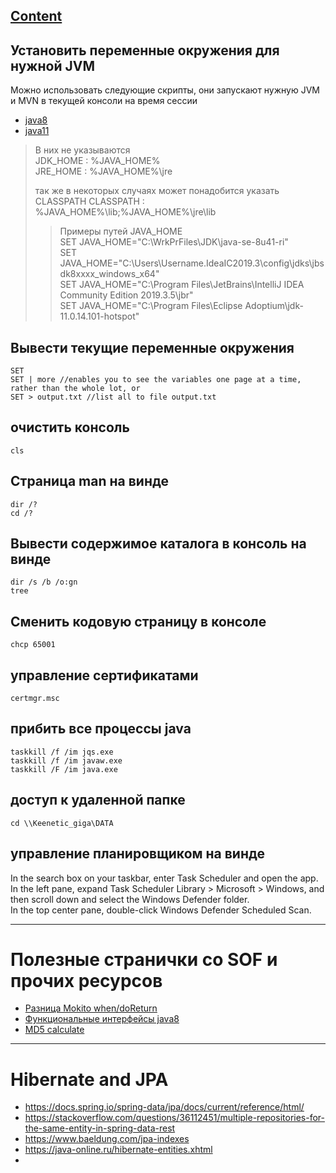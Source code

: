 ## [Content](../contents.md)

## Установить переменные окружения для нужной JVM
Можно использовать следующие скрипты, они запускают нужную JVM и MVN в текущей консоли на время сессии
- [java8](../scripts/set_env/java8_env.cmd)  
- [java11](../scripts/set_env/java11_env.cmd)
> В них не указываются  
> JDK_HOME  : %JAVA_HOME%  
> JRE_HOME  : %JAVA_HOME%\jre  
> 
> так же в некоторых случаях может понадобится указать CLASSPATH
> CLASSPATH : %JAVA_HOME%\lib;%JAVA_HOME%\jre\lib  
> > Примеры путей JAVA_HOME  
> > SET JAVA_HOME="C:\WrkPrFiles\JDK\java-se-8u41-ri"  
> > SET JAVA_HOME="C:\Users\Username\.IdeaIC2019.3\config\jdks\jbsdk8xxxx_windows_x64"  
> > SET JAVA_HOME="C:\Program Files\JetBrains\IntelliJ IDEA Community Edition 2019.3.5\jbr"  
> > SET JAVA_HOME="C:\Program Files\Eclipse Adoptium\jdk-11.0.14.101-hotspot"   

## Вывести текущие переменные окружения
````
SET
SET | more //enables you to see the variables one page at a time, rather than the whole lot, or
SET > output.txt //list all to file output.txt
````

## очистить консоль
````
cls
````

## Страница man на винде
````
dir /?
cd /?
````

## Вывести содержимое каталога в консоль на винде
````
dir /s /b /o:gn
tree 
````

## Сменить кодовую страницу в консоле
````
chcp 65001
````

## управление сертификатами
````
certmgr.msc
````

## прибить все процессы java
````
taskkill /f /im jqs.exe
taskkill /f /im javaw.exe
taskkill /F /im java.exe
````

## доступ к удаленной папке
````
cd \\Keenetic_giga\DATA
````

## управление планировщиком на винде
In the search box on your taskbar, enter Task Scheduler and open the app.  
In the left pane, expand Task Scheduler Library > Microsoft > Windows, and then scroll down and select the Windows Defender folder.  
In the top center pane, double-click Windows Defender Scheduled Scan.  

--------------------------------------

# Полезные странички со SOF и прочих ресурсов
- [Разница Mokito when/doReturn](https://stackoverflow.com/a/29394497)
- [Функциональные интерфейсы java8](https://www.baeldung.com/java-8-functional-interfaces)
- [MD5 calculate](https://mkyong.com/java/java-md5-hashing-example/)

--------------------------------------

# Hibernate and JPA
- https://docs.spring.io/spring-data/jpa/docs/current/reference/html/
- https://stackoverflow.com/questions/36112451/multiple-repositories-for-the-same-entity-in-spring-data-rest
- https://www.baeldung.com/jpa-indexes
- https://java-online.ru/hibernate-entities.xhtml
- 